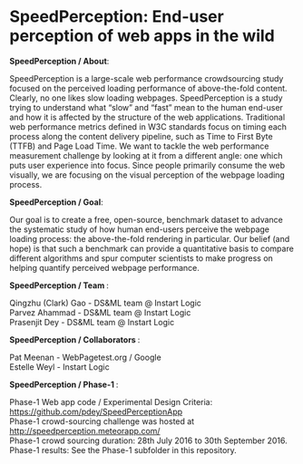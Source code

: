 # SpeedPerception: End-user perception of web apps in the wild

<b>SpeedPerception / About</b>: 

SpeedPerception is a large-scale web performance crowdsourcing study focused on the perceived loading performance of above-the-fold content. Clearly, no one likes slow loading webpages. SpeedPerception is a study trying to understand what “slow” and “fast” mean to the human end-user and how it is affected by the structure of the web applications. Traditional web performance metrics defined in W3C standards focus on timing each process along the content delivery pipeline, such as Time to First Byte (TTFB) and Page Load Time. We want to tackle the web performance measurement challenge by looking at it from a different angle: one which puts user experience into focus. Since people primarily consume the web visually, we are focusing on the visual perception of the webpage loading process.<br>

<b>SpeedPerception / Goal</b>: 

Our goal is to create a free, open-source, benchmark dataset to advance the systematic study of how human end-users perceive the webpage loading process: the above-the-fold rendering in particular. Our belief (and hope) is that such a benchmark can provide a quantitative basis to compare different algorithms and spur computer scientists to make progress on helping quantify perceived webpage performance. <br>

<b>SpeedPerception / Team </b>: 

Qingzhu (Clark) Gao - DS&ML team @ Instart Logic<br>
Parvez Ahammad - DS&ML team @ Instart Logic<br>
Prasenjit Dey - DS&ML team @ Instart Logic<br>

<b>SpeedPerception / Collaborators </b>: 

Pat Meenan - WebPagetest.org / Google<br>
Estelle Weyl - Instart Logic<br>

<b>SpeedPerception / Phase-1 </b>: 

Phase-1 Web app code / Experimental Design Criteria: https://github.com/pdey/SpeedPerceptionApp  <br>
Phase-1 crowd-sourcing challenge was hosted at http://speedperception.meteorapp.com/ <br>
Phase-1 crowd sourcing duration: 28th July 2016 to 30th September 2016. <br>
Phase-1 results: See the Phase-1 subfolder in this repository.<br>
